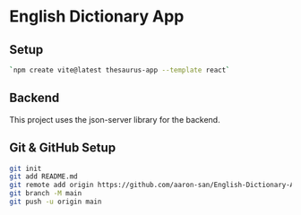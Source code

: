 # English Dictionary App

## Setup

```bash
`npm create vite@latest thesaurus-app --template react`
```

## Backend

This project uses the json-server library for the backend.

## Git & GitHub Setup

```bash
git init
git add README.md
git remote add origin https://github.com/aaron-san/English-Dictionary-App.git
git branch -M main
git push -u origin main
```
